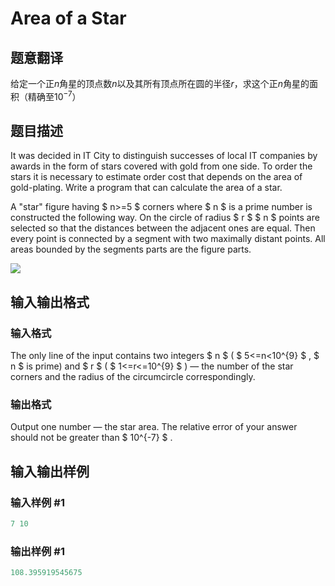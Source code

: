 # Area of a Star

## 题意翻译

给定一个正$n$角星的顶点数$n$以及其所有顶点所在圆的半径$r$，求这个正$n$角星的面积（精确至$10^{-7}$）

## 题目描述

It was decided in IT City to distinguish successes of local IT companies by awards in the form of stars covered with gold from one side. To order the stars it is necessary to estimate order cost that depends on the area of gold-plating. Write a program that can calculate the area of a star.

A "star" figure having $ n>=5 $ corners where $ n $ is a prime number is constructed the following way. On the circle of radius $ r $ $ n $ points are selected so that the distances between the adjacent ones are equal. Then every point is connected by a segment with two maximally distant points. All areas bounded by the segments parts are the figure parts.

![](https://cdn.luogu.com.cn/upload/vjudge_pic/CF630P/39542693730deb3e42477c452be9d403bea1f94e.png)

## 输入输出格式

### 输入格式

The only line of the input contains two integers $ n $ ( $ 5<=n&lt;10^{9} $ , $ n $ is prime) and $ r $ ( $ 1<=r<=10^{9} $ ) — the number of the star corners and the radius of the circumcircle correspondingly.

### 输出格式

Output one number — the star area. The relative error of your answer should not be greater than $ 10^{-7} $ .

## 输入输出样例

### 输入样例 #1

```cpp
7 10

```
### 输出样例 #1

```cpp
108.395919545675
```


